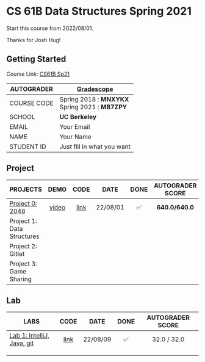 # CS 61B Data Structures Spring 2021

Start this course from 2022/08/01.

Thanks for Josh Hug!

## Getting Started

Course Link: [CS61B Sp21](https://sp21.datastructur.es/)

| AUTOGRADER  | [Gradescope](https://www.gradescope.com/)             |
| ----------- | ----------------------------------------------------- |
| COURSE CODE | Spring 2018 : **MNXYKX** <br>Spring 2021 : **MB7ZPY** |
| SCHOOL      | **UC Berkeley**                                       |
| EMAIL       | Your Email                                            |
| NAME        | Your Name                                             |
| STUDENT ID  | Just fill in what you want                            |

## Project

| PROJECTS                                                                   |                         DEMO                         |       CODE       |   DATE   |        DONE        | AUTOGRADER SCORE |
| -------------------------------------------------------------------------- | :--------------------------------------------------: | :--------------: | :------: | :----------------: | :--------------: |
| [Project 0: 2048](https://sp21.datastructur.es/materials/proj/proj0/proj0) | [video](https://www.youtube.com/watch?v=6Jsv1mstx2I) | [link](./proj0/) | 22/08/01 | :white_check_mark: | **640.0/640.0**  |
| Project 1: Data Structures                                                 |                                                      |                  |          |                    |                  |
| Project 2: Gitlet                                                          |                                                      |                  |          |                    |                  |
| Project 3: Game Sharing                                                    |                                                      |                  |          |                    |                  |

## Lab

| LABS                                                                               |      CODE       |   DATE   |        DONE        | AUTOGRADER SCORE |
| ---------------------------------------------------------------------------------- | :-------------: | :------: | :----------------: | :--------------: |
| [Lab 1: IntelliJ, Java, git](https://sp21.datastructur.es/materials/lab/lab1/lab1) | [link](./lab1/) | 22/08/09 | :white_check_mark: |   32.0 / 32.0    |
|                                                                                    |                 |          |                    |                  |
|                                                                                    |                 |          |                    |                  |
|                                                                                    |                 |          |                    |                  |
